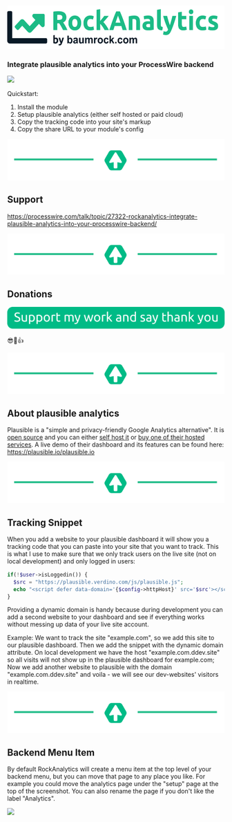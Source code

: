 <img src=https://github.com/baumrock/RockAnalytics/raw/main/RockAnalytics.svg height=100>

### Integrate plausible analytics into your ProcessWire backend

<img src=https://i.imgur.com/q7IIR5V.png>

<br>

Quickstart:

1. Install the module
1. Setup plausible analytics (either self hosted or paid cloud)
1. Copy the tracking code into your site's markup
1. Copy the share URL to your module's config

<img src=https://github.com/baumrock/RockAnalytics/raw/main/hr.svg>

## Support

https://processwire.com/talk/topic/27322-rockanalytics-integrate-plausible-analytics-into-your-processwire-backend/

<img src=https://github.com/baumrock/RockAnalytics/raw/main/hr.svg>

## Donations

[![img](https://github.com/baumrock/RockFinder3/raw/master/donate.svg)](https://paypal.me/baumrock)

😎🤗👍

<img src=https://github.com/baumrock/RockAnalytics/raw/main/hr.svg>

## About plausible analytics

Plausible is a "simple and privacy-friendly Google Analytics alternative". It is [open source](https://plausible.io/open-source-website-analytics) and you can either [self host it](https://plausible.io/self-hosted-web-analytics) or [buy one of their hosted services](https://plausible.io/#pricing). A live demo of their dashboard and its features can be found here: https://plausible.io/plausible.io

<img src=https://github.com/baumrock/RockAnalytics/raw/main/hr.svg>

## Tracking Snippet

When you add a website to your plausible dashboard it will show you a tracking code that you can paste into your site that you want to track. This is what I use to make sure that we only track users on the live site (not on local development) and only logged in users:

```php
if(!$user->isLoggedin()) {
  $src = "https://plausible.verdino.com/js/plausible.js";
  echo "<script defer data-domain='{$config->httpHost}' src='$src'></script>";
}
```

Providing a dynamic domain is handy because during development you can add a second website to your dashboard and see if everything works without messing up data of your live site account.

Example: We want to track the site "example.com", so we add this site to our plausible dashboard. Then we add the snippet with the dynamic domain attribute. On local development we have the host "example.com.ddev.site" so all visits will not show up in the plausible dashboard for example.com; Now we add another website to plausible with the domain "example.com.ddev.site" and voila - we will see our dev-websites' visitors in realtime.

<img src=https://github.com/baumrock/RockAnalytics/raw/main/hr.svg>

## Backend Menu Item

By default RockAnalytics will create a menu item at the top level of your backend menu, but you can move that page to any place you like. For example you could move the analytics page under the "setup" page at the top of the screenshot. You can also rename the page if you don't like the label "Analytics".

<img src=https://i.imgur.com/WjkRU1Q.png width=300>
